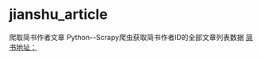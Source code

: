# jianshu_article
爬取简书作者文章
Python--Scrapy爬虫获取简书作者ID的全部文章列表数据
[简书地址：](https://www.jianshu.com/p/daaa65c07af1) 
